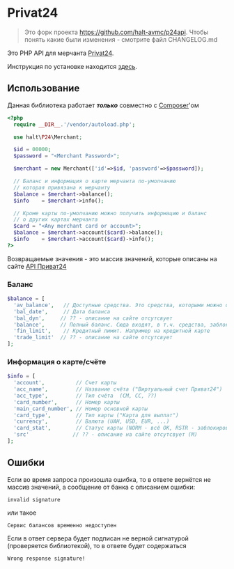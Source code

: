 # Privat24

> Это форк проекта https://github.com/halt-avmc/p24api. Чтобы понять какие были изменения - смотрите файл CHANGELOG.md

Это PHP API для мерчанта [Privat24](https://www.privat24.ua/).

Инструкция по установке находится [здесь](https://github.com/halt-avmc/p24api/releases/latest).

## Использование

Данная библиотека работает **_только_** совместно с [Composer](https://getcomposer.org/download/)'ом
```PHP
<?php
  require __DIR__.'/vendor/autoload.php';

  use halt\P24\Merchant;

  $id = 00000;
  $password = "<Merchant Password>";

  $merchant = new Merchant(['id'=>$id, 'password'=>$password]);

  // Баланс и информация о карте мерчанта по-умолчанию
  // которая привязана к мерчанту
  $balance = $merchant->balance();
  $info    = $merchant->info();

  // Кроме карты по-умолчанию можно получить информацию и баланс
  // о других картах мерчанта
  $card = "<Any merchant card or account>";
  $balance = $merchant->account($card)->balance();
  $info    = $merchant->account($card)->info();
?>


```
Возвращаемые значения - это массив значений, которые описаны на сайте [API Приват24](https://api.privatbank.ua/#p24/balance)
### Баланс

```PHP
$balance = [
  'av_balance',   // Доступные средства. Это средства, которыми можно оперировать
  'bal_date',     // Дата баланса
  'bal_dyn',     // ?? - описание на сайте отсутсвует
  'balance',     // Полный баланс. Сюда входят, в т.ч. средства, заблокированные на карте (HOLD)
  'fin_limit',    // Кредитный лимит. Например на кредитной карте
  'trade_limit'  // ?? - описание на сайте отсутсвует
];
```

### Информация о карте/счёте

```PHP
$info = [
  'account',          // Счет карты
  'acc_name',         // Название счёта ("Виртуальный счет Приват24")
  'acc_type',         // Тип счёта  (CM, CC, ??)
  'card_number',      // Номер карты
  'main_card_number', // Номер основной карты
  'card_type',        // Тип карты ("Карта для выплат")
  'currency',         // Валюта (UAH, USD, EUR, ...)
  'card_stat',        // Статус карты (NORM - всё ОК, RSTR - заблокирована, ??)
  'src'              // ?? - описание на сайте отсутсвует (M)
];
```

## Ошибки

Если во время запроса произошла ошибка, то в ответе вернётся не массив значений, а сообщение от банка с описанием ошибки:
```
invalid signature
```
или такое
```
Сервис балансов временно недоступен
```
Если в ответ сервера будет подписан не верной сигнатурой (проверяется библиотекой), то в ответе будет содержаться
```
Wrong response signature!
```
